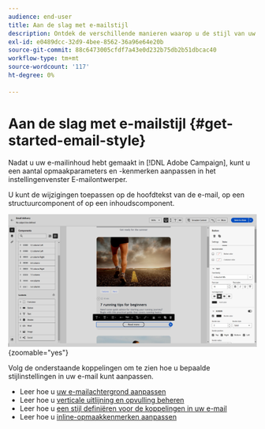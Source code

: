 ```yaml
---
audience: end-user
title: Aan de slag met e-mailstijl
description: Ontdek de verschillende manieren waarop u de stijl van uw e-mailinhoud kunt aanpassen
exl-id: e0489dcc-32d9-4bee-8562-36a96e64e20b
source-git-commit: 88c6473005cfdf7a43e0d232b75db2b51dbcac40
workflow-type: tm+mt
source-wordcount: '117'
ht-degree: 0%

---
```


# Aan de slag met e-mailstijl {#get-started-email-style}

Nadat u uw e-mailinhoud hebt gemaakt in [!DNL Adobe Campaign], kunt u een aantal opmaakparameters en -kenmerken aanpassen in het instellingenvenster E-mailontwerper.

U kunt de wijzigingen toepassen op de hoofdtekst van de e-mail, op een structuurcomponent of op een inhoudscomponent.

![](assets/email_designer_content_components_settings.png){zoomable=&quot;yes&quot;}

Volg de onderstaande koppelingen om te zien hoe u bepaalde stijlinstellingen in uw e-mail kunt aanpassen.

* Leer hoe u [uw e-mailachtergrond aanpassen](backgrounds.md)
* Leer hoe u [verticale uitlijning en opvulling beheren](alignment-and-padding.md)
* Leer hoe u [een stijl definiëren voor de koppelingen in uw e-mail](styling-links.md)
* Leer hoe u [inline-opmaakkenmerken aanpassen](inline-styling.md)
